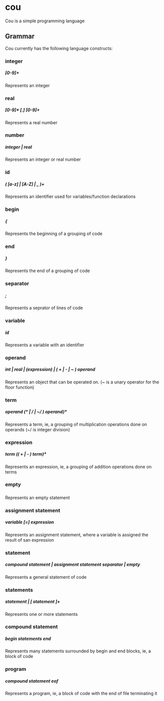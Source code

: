 # cou

Cou is a simple programming language

## Grammar

Cou currently has the following language constructs:

### integer
##### [0-9]+

Represents an integer

### real
##### [0-9]* [\.] [0-9]+

Represents a real number

### number
##### integer | real

Represents an integer or real number

### id
##### ( [a-z] | [A-Z] | _ )+

Represents an identifier used for variables/function declarations

### begin
##### \{

Represents the beginning of a grouping of code

### end
##### \}

Represents the end of a grouping of code

### separator
##### ;

Represents a seprator of lines of code

### variable
##### id

Represents a variable with an identifier

### operand
##### int | real | (expression) | ( + | - | ~ ) operand

Represents an object that can be operated on. (~ is a unary operator for the floor function)

### term
##### operand (\* | / | ~/ ) operand)*

Represents a term, ie, a grouping of multiplication operations done on operands (~/ is integer division)

### expression
##### term (( + | - ) term)*

Represents an expression, ie, a grouping of addition operations done on terms

### empty
#####

Represents an empty statement

### assignment statement
##### variable [=] expression

Represents an assignment statement, where a variable is assigned the result of san expression

### statement
##### compound statement | assignment statement separator | empty

Represents a general statement of code

### statements
##### statement | [ statement ]+

Represents one or more statements

### compound statement
##### begin statements end

Represents many statements surrounded by begin and end blocks, ie, a block of code

### program
##### compound statement eof

Represents a program, ie, a block of code with the end of file terminating it
